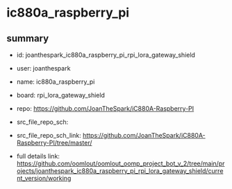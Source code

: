 # ic880a_raspberry_pi
 
## summary 
* id: joanthespark_ic880a_raspberry_pi_rpi_lora_gateway_shield
* user: joanthespark
* name: ic880a_raspberry_pi
* board: rpi_lora_gateway_shield
* repo: https://github.com/JoanTheSpark/iC880A-Raspberry-PI



* src_file_repo_sch: 
* src_file_repo_sch_link: https://github.com/JoanTheSpark/iC880A-Raspberry-PI/tree/master/
* full details link: https://github.com/oomlout/oomlout_oomp_project_bot_v_2/tree/main/projects/joanthespark_ic880a_raspberry_pi_rpi_lora_gateway_shield/current_version/working  






